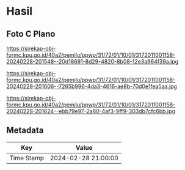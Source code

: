 # Hasil

## Foto C Plano

https://sirekap-obj-formc.kpu.go.id/40a2/pemilu/ppwp/31/72/01/10/01/3172011001158-20240228-201548--20d18691-8d29-4820-8b08-12e3a964f39a.jpg

https://sirekap-obj-formc.kpu.go.id/40a2/pemilu/ppwp/31/72/01/10/01/3172011001158-20240228-201606--7265b996-4da3-4616-ae8b-70d0e1fea5aa.jpg

https://sirekap-obj-formc.kpu.go.id/40a2/pemilu/ppwp/31/72/01/10/01/3172011001158-20240228-201624--ebb79e97-2a60-4af3-9ff9-303db7cfc6bb.jpg


## Metadata

| Key        | Value               |
| ---------- | ------------------- |
| Time Stamp | 2024-02-28 21:00:00 |




